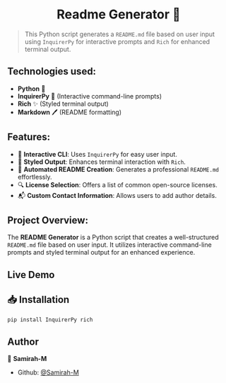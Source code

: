 <h1 align="center">Readme Generator 🚀</h1>

> This Python script generates a `README.md` file based on user input using `InquirerPy` for interactive prompts and `Rich` for enhanced terminal output.

## Technologies used:

- **Python** 🐍
- **InquirerPy** 📜 (Interactive command-line prompts)
- **Rich** ✨ (Styled terminal output)
- **Markdown** 🖊️ (README formatting)

## Features:

- 📝 **Interactive CLI**: Uses `InquirerPy` for easy user input.
- 🎨 **Styled Output**: Enhances terminal interaction with `Rich`.
- 📄 **Automated README Creation**: Generates a professional `README.md` effortlessly.
- 🔍 **License Selection**: Offers a list of common open-source licenses.
- 📬 **Custom Contact Information**: Allows users to add author details.

## Project Overview:

The **README Generator** is a Python script that creates a well-structured `README.md` file based on user input. It utilizes interactive command-line prompts and styled terminal output for an enhanced experience.

## Live Demo

## 📥 Installation

```bash
pip install InquirerPy rich
```
## Author

👤 **Samirah-M**

- Github: [@Samirah-M](https://github.com/Samirah-M)
